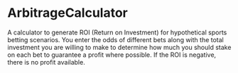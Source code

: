 # ArbitrageCalculator
A calculator to generate ROI (Return on Investment) for hypothetical sports betting scenarios. You enter the odds of different bets along with the total investment you are willing to make to determine how much you should stake on each bet to guarantee a profit where possible. If the ROI is negative, there is no profit available.
